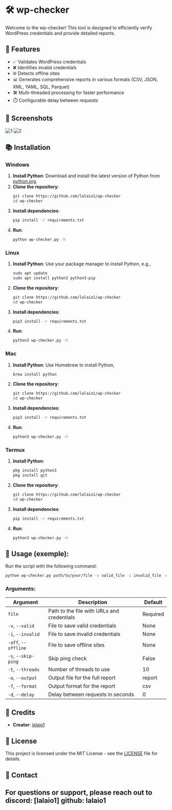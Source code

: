 # 🛠️ wp-checker

Welcome to the wp-checker! This tool is designed to efficiently verify WordPress credentials and provide detailed reports. 

## 🌟 Features

- ✅ Validates WordPress credentials
- ❌ Identifies invalid credentials
- 🌐 Detects offline sites
- 📊 Generates comprehensive reports in various formats (CSV, JSON, XML, YAML, SQL, Parquet)
- 🛠️ Multi-threaded processing for faster performance
- ⏱️ Configurable delay between requests

## 📸 Screenshots

![1](path/to/screenshot1.png)
![2](path/to/screenshot2.png)

## 📚 Installation

### Windows

1. **Install Python**: Download and install the latest version of Python from [python.org](https://www.python.org/downloads/).
2. **Clone the repository**:
    ```bash
    git clone https://github.com/lalaio1/wp-checker
    cd wp-checker
    ```
3. **Install dependencies**:
    ```bash
    pip install -r requirements.txt
    ```
4. **Run**:
    ```bash
    python wp-checker.py -h
    ```
    
### Linux

1. **Install Python**: Use your package manager to install Python, e.g.,
    ```bash
    sudo apt update
    sudo apt install python3 python3-pip
    ```
2. **Clone the repository**:
    ```bash
    git clone https://github.com/lalaio1/wp-checker
    cd wp-checker
    ```
3. **Install dependencies**:
    ```bash
    pip3 install -r requirements.txt
    ```
4. **Run**:
    ```bash
    python3 wp-checker.py -h
    ```
    
### Mac

1. **Install Python**: Use Homebrew to install Python,
    ```bash
    brew install python
    ```
2. **Clone the repository**:
    ```bash
    git clone https://github.com/lalaio1/wp-checker
    cd wp-checker
    ```
3. **Install dependencies**:
    ```bash
    pip3 install -r requirements.txt
    ```
4. **Run**:
    ```bash
    python3 wp-checker.py -h
    ```
    
### Termux

1. **Install Python**:
    ```bash
    pkg install python3
    pkg install git
    ```
2. **Clone the repository**:
    ```bash
    git clone https://github.com/lalaio1/wp-checker
    cd wp-checker
    ```
3. **Install dependencies**:
    ```bash
    pip install -r requirements.txt
    ```
4. **Run**:
    ```bash
    python3 wp-checker.py -h
    ```

## 🎨 Usage (exemple):

Run the script with the following command:

```bash
python wp-checker.py path/to/your/file -v valid_file -i invalid_file -off offline_file -s -t 10 -o report -f csv -d 0.5
```

### Arguments:

| Argument          | Description                                  | Default     |
|-------------------|----------------------------------------------|-------------|
| `file`            | Path to the file with URLs and credentials  | Required    |
| `-v`, `--valid`   | File to save valid credentials               | None        |
| `-i`, `--invalid` | File to save invalid credentials             | None        |
| `-off`, `--offline` | File to save offline sites                  | None        |
| `-s`, `--skip-ping` | Skip ping check                             | False       |
| `-t`, `--threads` | Number of threads to use                     | 10          |
| `-o`, `--output`  | Output file for the full report              | report      |
| `-f`, `--format`  | Output format for the report                 | csv         |
| `-d`, `--delay`   | Delay between requests in seconds            | 0           |

## 📄 Credits

- **Creator**: [lalaio1](https://github.com/lalaio1)

## 📝 License

This project is licensed under the MIT License - see the [LICENSE](LICENSE) file for details.

## 💬 Contact

For questions or support, please reach out to 
discord: [lalaio1]
github: lalaio1
---
